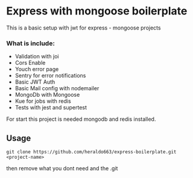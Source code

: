 # Express with mongoose boilerplate

This is a basic setup with jwt for express - mongoose projects

### What is include:

  - Validation with joi
  - Cors Enable
  - Youch error page
  - Sentry for error notifications
  - Basic JWT Auth
  - Basic Mail config with nodemailer
  - MongoDb with Mongoose
  - Kue for jobs with redis
  - Tests with jest and supertest

For start this project is needed mongodb and redis installed.

## Usage

`git clone https://github.com/heraldo663/express-boilerplate.git <project-name>`

then remove what you dont need and the .git
